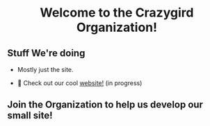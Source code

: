 <h1 align="center">Welcome to the Crazygird Organization! 
</h1>

## Stuff We're doing

- Mostly just the site.

- 🚧 Check out our cool [website!](https://crazygird.github.io) (in progress)

  
<h2 > Join the Organization to help us develop our small site!


</h2>
